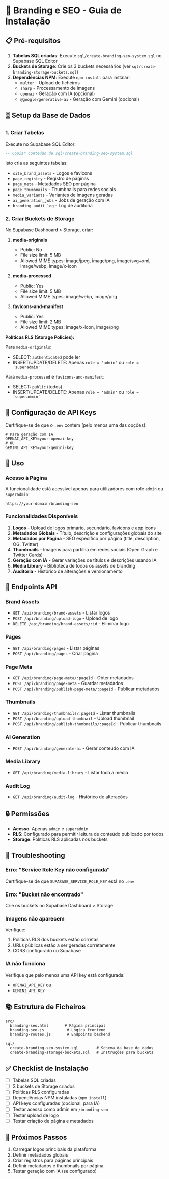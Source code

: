 # 🎨 Branding e SEO - Guia de Instalação

## 📋 Pré-requisitos

1. **Tabelas SQL criadas**: Execute `sql/create-branding-seo-system.sql` no Supabase SQL Editor
2. **Buckets de Storage**: Crie os 3 buckets necessários (ver `sql/create-branding-storage-buckets.sql`)
3. **Dependências NPM**: Execute `npm install` para instalar:
   - `multer` - Upload de ficheiros
   - `sharp` - Processamento de imagens
   - `openai` - Geração com IA (opcional)
   - `@google/generative-ai` - Geração com Gemini (opcional)

## 🗄️ Setup da Base de Dados

### 1. Criar Tabelas

Execute no Supabase SQL Editor:
```sql
-- Copiar conteúdo de sql/create-branding-seo-system.sql
```

Isto cria as seguintes tabelas:
- `site_brand_assets` - Logos e favicons
- `page_registry` - Registro de páginas
- `page_meta` - Metadados SEO por página
- `page_thumbnails` - Thumbnails para redes sociais
- `media_variants` - Variantes de imagens geradas
- `ai_generation_jobs` - Jobs de geração com IA
- `branding_audit_log` - Log de auditoria

### 2. Criar Buckets de Storage

No Supabase Dashboard > Storage, criar:

1. **media-originals**
   - Public: No
   - File size limit: 5 MB
   - Allowed MIME types: image/jpeg, image/png, image/svg+xml, image/webp, image/x-icon

2. **media-processed**
   - Public: Yes
   - File size limit: 5 MB
   - Allowed MIME types: image/webp, image/png

3. **favicons-and-manifest**
   - Public: Yes
   - File size limit: 2 MB
   - Allowed MIME types: image/x-icon, image/png

**Políticas RLS (Storage Policies):**

Para `media-originals`:
- SELECT: `authenticated` pode ler
- INSERT/UPDATE/DELETE: Apenas `role = 'admin'` ou `role = 'superadmin'`

Para `media-processed` e `favicons-and-manifest`:
- SELECT: `public` (todos)
- INSERT/UPDATE/DELETE: Apenas `role = 'admin'` ou `role = 'superadmin'`

## 🔑 Configuração de API Keys

Certifique-se de que o `.env` contém (pelo menos uma das opções):

```env
# Para geração com IA
OPENAI_API_KEY=your-openai-key
# OU
GEMINI_API_KEY=your-gemini-key
```

## 🚀 Uso

### Acesso à Página

A funcionalidade está acessível apenas para utilizadores com role `admin` ou `superadmin`:

```
https://your-domain/branding-seo
```

### Funcionalidades Disponíveis

1. **Logos** - Upload de logos primário, secundário, favicons e app icons
2. **Metadados Globais** - Título, descrição e configurações globais do site
3. **Metadados por Página** - SEO específico por página (title, description, OG, Twitter)
4. **Thumbnails** - Imagens para partilha em redes sociais (Open Graph e Twitter Cards)
5. **Geração com IA** - Gerar variações de títulos e descrições usando IA
6. **Media Library** - Biblioteca de todos os assets de branding
7. **Auditoria** - Histórico de alterações e versionamento

## 📝 Endpoints API

### Brand Assets
- `GET /api/branding/brand-assets` - Listar logos
- `POST /api/branding/upload-logo` - Upload de logo
- `DELETE /api/branding/brand-assets/:id` - Eliminar logo

### Pages
- `GET /api/branding/pages` - Listar páginas
- `POST /api/branding/pages` - Criar página

### Page Meta
- `GET /api/branding/page-meta/:pageId` - Obter metadados
- `POST /api/branding/page-meta` - Guardar metadados
- `POST /api/branding/publish-page-meta/:pageId` - Publicar metadados

### Thumbnails
- `GET /api/branding/thumbnails/:pageId` - Listar thumbnails
- `POST /api/branding/upload-thumbnail` - Upload thumbnail
- `POST /api/branding/publish-thumbnails/:pageId` - Publicar thumbnails

### AI Generation
- `POST /api/branding/generate-ai` - Gerar conteúdo com IA

### Media Library
- `GET /api/branding/media-library` - Listar toda a media

### Audit Log
- `GET /api/branding/audit-log` - Histórico de alterações

## 🔒 Permissões

- **Acesso**: Apenas `admin` e `superadmin`
- **RLS**: Configurado para permitir leitura de conteúdo publicado por todos
- **Storage**: Políticas RLS aplicadas nos buckets

## 🐛 Troubleshooting

### Erro: "Service Role Key não configurada"
Certifique-se de que `SUPABASE_SERVICE_ROLE_KEY` está no `.env`

### Erro: "Bucket não encontrado"
Crie os buckets no Supabase Dashboard > Storage

### Imagens não aparecem
Verifique:
1. Políticas RLS dos buckets estão corretas
2. URLs públicas estão a ser geradas corretamente
3. CORS configurado no Supabase

### IA não funciona
Verifique que pelo menos uma API key está configurada:
- `OPENAI_API_KEY` ou
- `GEMINI_API_KEY`

## 📚 Estrutura de Ficheiros

```
src/
  branding-seo.html       # Página principal
  branding-seo.js          # Lógica frontend
  branding-routes.js       # Endpoints backend

sql/
  create-branding-seo-system.sql        # Schema da base de dados
  create-branding-storage-buckets.sql   # Instruções para buckets
```

## ✅ Checklist de Instalação

- [ ] Tabelas SQL criadas
- [ ] 3 buckets de Storage criados
- [ ] Políticas RLS configuradas
- [ ] Dependências NPM instaladas (`npm install`)
- [ ] API keys configuradas (opcional, para IA)
- [ ] Testar acesso como admin em `/branding-seo`
- [ ] Testar upload de logo
- [ ] Testar criação de página e metadados

## 🎯 Próximos Passos

1. Carregar logos principais da plataforma
2. Definir metadados globais
3. Criar registros para páginas principais
4. Definir metadados e thumbnails por página
5. Testar geração com IA (se configurado)

